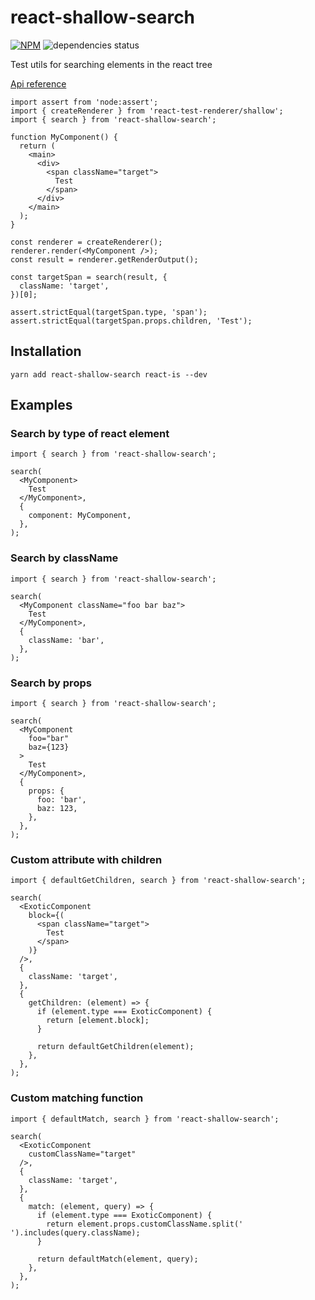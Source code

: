 # react-shallow-search

[![NPM](https://img.shields.io/npm/v/react-shallow-search.svg)](https://www.npmjs.com/package/react-shallow-search)
![dependencies status](https://img.shields.io/librariesio/release/npm/react-shallow-search)

Test utils for searching elements in the react tree

[Api reference](https://vtaits.github.io/react-shallow-search/)

```tsx
import assert from 'node:assert';
import { createRenderer } from 'react-test-renderer/shallow';
import { search } from 'react-shallow-search';

function MyComponent() {
  return (
    <main>
      <div>
        <span className="target">
          Test
        </span>
      </div>
    </main>
  );
}

const renderer = createRenderer();
renderer.render(<MyComponent />);
const result = renderer.getRenderOutput();

const targetSpan = search(result, {
  className: 'target',
})[0];

assert.strictEqual(targetSpan.type, 'span');
assert.strictEqual(targetSpan.props.children, 'Test');
```

## Installation

```
yarn add react-shallow-search react-is --dev
```

## Examples

### Search by type of react element

```tsx
import { search } from 'react-shallow-search';

search(
  <MyComponent>
    Test
  </MyComponent>,
  {
    component: MyComponent,
  },
);
```

### Search by className

```tsx
import { search } from 'react-shallow-search';

search(
  <MyComponent className="foo bar baz">
    Test
  </MyComponent>,
  {
    className: 'bar',
  },
);
```

### Search by props

```tsx
import { search } from 'react-shallow-search';

search(
  <MyComponent
    foo="bar"
    baz={123}
  >
    Test
  </MyComponent>,
  {
    props: {
      foo: 'bar',
      baz: 123,
    },
  },
);
```

### Custom attribute with children

```tsx
import { defaultGetChildren, search } from 'react-shallow-search';

search(
  <ExoticComponent
    block={(
      <span className="target">
        Test
      </span>
    )}
  />,
  {
    className: 'target',
  },
  {
    getChildren: (element) => {
      if (element.type === ExoticComponent) {
        return [element.block];
      }

      return defaultGetChildren(element);
    },
  },
);
```

### Custom matching function

```tsx
import { defaultMatch, search } from 'react-shallow-search';

search(
  <ExoticComponent
    customClassName="target"
  />,
  {
    className: 'target',
  },
  {
    match: (element, query) => {
      if (element.type === ExoticComponent) {
        return element.props.customClassName.split(' ').includes(query.className);
      }

      return defaultMatch(element, query);
    },
  },
);
```
